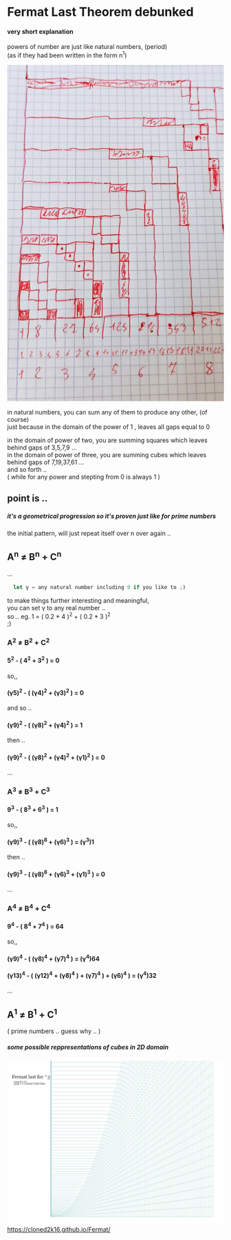 # Fermat Last Theorem debunked
#### very short explanation  
powers of number are just like natural numbers, (period)  
(as if they had been written in the form n<sup>1</sup>)  

![making sense](fermat1.jpg)

in natural numbers, you can sum any of them to produce any other, (of course)    
just because in the domain of the power of 1 , leaves all gaps equal to 0  
  
in the domain of power of two,  you are summing squares which leaves behind gaps of 3,5,7,9 ...  
in the domain of power of three,  you are summing cubes which leaves behind gaps of 7,19,37,61 ...  
and so forth ..  
( while for any power and stepting from 0 is always 1 )  

## point is .. 
##### it's a geometrical progression so it's proven just like for prime numbers 
the initial pattern,  will just repeat itself over n over again ..
##   

## A<sup>n</sup> &ne; B<sup>n</sup> + C<sup>n</sup>  
... 
```javascript
  let γ = any natural number including 0 if you like to ;)
```
  to make things further interesting and meaningful,  
  you can set γ to any real number ..   
  so .. eg.   1 = ( 0.2 * 4 )<sup>2</sup> + ( 0.2 * 3 )<sup>2</sup>  
  ;)  
   
  
### A<sup>2</sup> &ne; B<sup>2</sup> + C<sup>2</sup>  
####  5<sup>2</sup> - ( 4<sup>2</sup> + 3<sup>2</sup> ) = 0  
so,,  
####  (&gamma;5)<sup>2</sup> - ( (&gamma;4)<sup>2</sup> + (&gamma;3)<sup>2</sup> ) = 0  
and so ..  
####  (&gamma;9)<sup>2</sup> - ( (&gamma;8)<sup>2</sup> + (&gamma;4)<sup>2</sup> ) = 1
then ..  
####  (&gamma;9)<sup>2</sup> - ( (&gamma;8)<sup>2</sup> + (&gamma;4)<sup>2</sup> + (&gamma;1)<sup>2</sup> ) = 0
...  
  
### A<sup>3</sup> &ne; B<sup>3</sup> + C<sup>3</sup>  
####  9<sup>3</sup> - ( 8<sup>3</sup> + 6<sup>3</sup> ) = 1  
so,,  
####  (&gamma;9)<sup>3</sup> - ( (&gamma;8)<sup>8</sup> + (&gamma;6)<sup>3</sup> ) = (&gamma;<sup>3</sup>)1  
then ..  
####  (&gamma;9)<sup>3</sup> - ( (&gamma;8)<sup>8</sup> + (&gamma;6)<sup>3</sup> + (&gamma;1)<sup>3</sup> ) =  0 
...   

### A<sup>4</sup> &ne; B<sup>4</sup> + C<sup>4</sup>  
####  9<sup>4</sup> - ( 8<sup>4</sup> + 7<sup>4</sup> ) = 64  
so,,  
####  (&gamma;9)<sup>4</sup> - ( (&gamma;8)<sup>4</sup> + (&gamma;7)<sup>4</sup> ) = (&gamma;<sup>4</sup>)64  
####  (&gamma;13)<sup>4</sup> - ( (&gamma;12)<sup>4</sup> + (&gamma;8)<sup>4</sup> ) + (&gamma;7)<sup>4</sup> ) + (&gamma;6)<sup>4</sup> ) = (&gamma;<sup>4</sup>)32  
...  
  
## A<sup>1</sup> &ne; B<sup>1</sup> + C<sup>1</sup>  
( prime numbers .. guess why .. )  


##### some possible reppresentations of cubes in 2D domain  
![making sense](fermat2.jpg)  
https://cloned2k16.github.io/Fermat/
